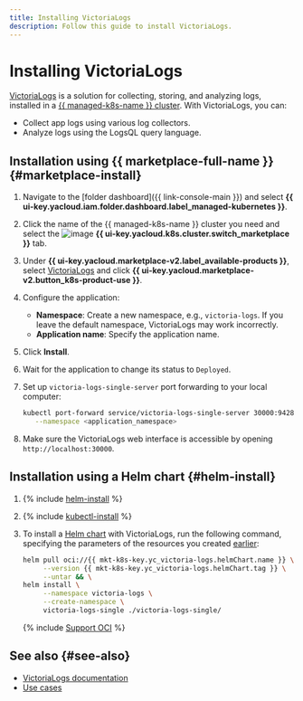 ```yaml
---
title: Installing VictoriaLogs
description: Follow this guide to install VictoriaLogs.
---
```


# Installing VictoriaLogs


[VictoriaLogs](https://docs.victoriametrics.com/victorialogs/) is a solution for collecting, storing, and analyzing logs, installed in a [{{ managed-k8s-name }} cluster](../../concepts/index.md#kubernetes-cluster). With VictoriaLogs, you can:

* Collect app logs using various log collectors.
* Analyze logs using the LogsQL query language.

## Installation using {{ marketplace-full-name }} {#marketplace-install}

1. Navigate to the [folder dashboard]({{ link-console-main }}) and select **{{ ui-key.yacloud.iam.folder.dashboard.label_managed-kubernetes }}**.
1. Click the name of the {{ managed-k8s-name }} cluster you need and select the ![image](../../../_assets/console-icons/shopping-cart.svg) **{{ ui-key.yacloud.k8s.cluster.switch_marketplace }}** tab.
1. Under **{{ ui-key.yacloud.marketplace-v2.label_available-products }}**, select [VictoriaLogs](/marketplace/products/yc/victoria-logs) and click **{{ ui-key.yacloud.marketplace-v2.button_k8s-product-use }}**.
1. Configure the application:
   * **Namespace**: Create a new namespace, e.g., `victoria-logs`. If you leave the default namespace, VictoriaLogs may work incorrectly.
   * **Application name**: Specify the application name.
1. Click **Install**.
1. Wait for the application to change its status to `Deployed`.
1. Set up `victoria-logs-single-server` port forwarding to your local computer:

   ```bash
   kubectl port-forward service/victoria-logs-single-server 30000:9428 \
      --namespace <application_namespace>
   ```

1. Make sure the VictoriaLogs web interface is accessible by opening `http://localhost:30000`.

## Installation using a Helm chart {#helm-install}

1. {% include [helm-install](../../../_includes/managed-kubernetes/helm-install.md) %}
1. {% include [kubectl-install](../../../_includes/managed-kubernetes/kubectl-install.md) %}
1. To install a [Helm chart](https://helm.sh/docs/topics/charts/) with VictoriaLogs, run the following command, specifying the parameters of the resources you created [earlier](#before-you-begin):

   ```bash
   helm pull oci://{{ mkt-k8s-key.yc_victoria-logs.helmChart.name }} \
        --version {{ mkt-k8s-key.yc_victoria-logs.helmChart.tag }} \
        --untar && \
   helm install \
        --namespace victoria-logs \
        --create-namespace \
        victoria-logs-single ./victoria-logs-single/
   ```

   {% include [Support OCI](../../../_includes/managed-kubernetes/note-helm-experimental-oci.md) %}

## See also {#see-also}

* [VictoriaLogs documentation](https://docs.victoriametrics.com/victorialogs/)
* [Use cases](https://docs.victoriametrics.com/victorialogs/logsql-examples/)

